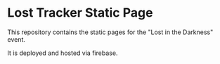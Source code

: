 # Lost Tracker Static Page

This repository contains the static pages for the "Lost in the Darkness" event.

It is deployed and hosted via firebase.
